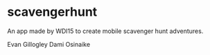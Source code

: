 # scavengerhunt
An app made by WDI15 to create mobile scavenger hunt adventures.

Evan Gillogley
Dami Osinaike